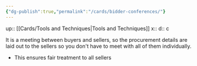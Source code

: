 ```yaml
---
{"dg-publish":true,"permalink":"/cards/bidder-conferences/"}
---
```


up:: [[Cards/Tools and Techniques\|Tools and Techniques]] 
x:: 
d:: c

It is a meeting between buyers and sellers, so the procurement details are laid out to the sellers so you don't have to meet with all of them individually. 
- This ensures fair treatment to all sellers

